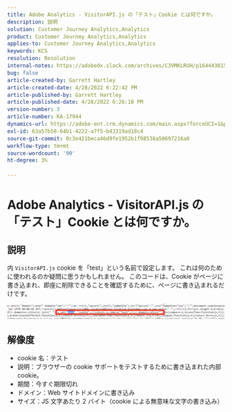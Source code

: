 ```yaml
---
title: Adobe Analytics - VisitorAPI.js の「テスト」Cookie とは何ですか。
description: 説明
solution: Customer Journey Analytics,Analytics
product: Customer Journey Analytics,Analytics
applies-to: Customer Journey Analytics,Analytics
keywords: KCS
resolution: Resolution
internal-notes: https://adobedx.slack.com/archives/C3VMKLRUH/p1644438152582239
bug: false
article-created-by: Garrett Hartley
article-created-date: 4/28/2022 6:22:42 PM
article-published-by: Garrett Hartley
article-published-date: 4/28/2022 6:26:10 PM
version-number: 3
article-number: KA-17944
dynamics-url: https://adobe-ent.crm.dynamics.com/main.aspx?forceUCI=1&pagetype=entityrecord&etn=knowledgearticle&id=b22f4b30-20c7-ec11-a7b6-0022480a10ee
exl-id: 63a57b58-64b1-4222-a7f5-b43319ad18c4
source-git-commit: 0c3e421beca46d9fe1952b1f98538a50697216a0
workflow-type: tm+mt
source-wordcount: '90'
ht-degree: 3%

---
```


# Adobe Analytics - VisitorAPI.js の「テスト」Cookie とは何ですか。

## 説明


内 `VisitorAPI.js` cookie を「test」という名前で設定します。 これは何のために使われるのか疑問に思うかもしれません。 このコードは、Cookie がページに書き込まれ、即座に削除できることを確認するために、ページに書き込まれるだけです。

![](assets/___b32f4b30-20c7-ec11-a7b6-0022480a10ee___.png)


## 解像度


- cookie 名：テスト
- 説明：ブラウザーの cookie サポートをテストするために書き込まれた内部 cookie。
- 期間：今すぐ期限切れ
- ドメイン：Web サイトドメインに書き込み
- サイズ：JS 文字あたり 2 バイト（cookie による無意味な文字の書き込み）
